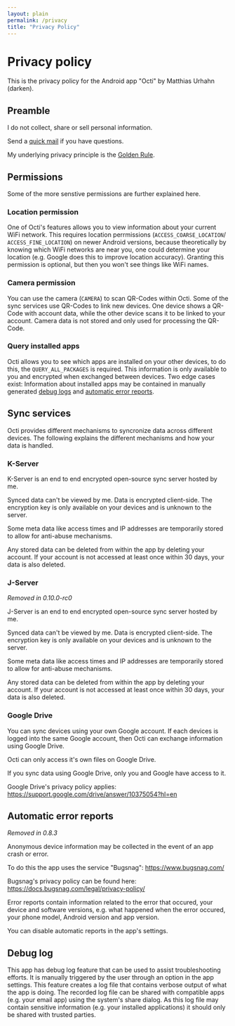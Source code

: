 ```yaml
---
layout: plain
permalink: /privacy
title: "Privacy Policy"
---
```


# Privacy policy

This is the privacy policy for the Android app "Octi" by Matthias Urhahn (darken).

## Preamble

I do not collect, share or sell personal information.

Send a [quick mail](mailto:support@darken.eu) if you have questions.

My underlying privacy principle is the [Golden Rule](https://en.wikipedia.org/wiki/Golden_Rule).

## Permissions 

Some of the more senstive permissions are further explained here.

### Location permission

One of Octi's features allows you to view information about your current WiFi network. This requires location perrmissions (`ACCESS_COARSE_LOCATION`/ `ACCESS_FINE_LOCATION`) on newer Android versions, because theoretically by knowing which WiFi networks are near you, one could determine your location (e.g. Google does this to improve location accuracy).
Granting this permission is optional, but then you won't see things like WiFi names.

### Camera permission

You can use the camera (`CAMERA`) to scan QR-Codes within Octi. Some of the sync services use QR-Codes to link new devices. One device shows a QR-Code with account data, while the other device scans it to be linked to your account.
Camera data is not stored and only used for processing the QR-Code.

### Query installed apps

Octi allows you to see which apps are installed on your other devices, to do this, the `QUERY_ALL_PACKAGES` is required.
This information is only available to you and encrypted when exchanged between devices. Two edge cases exist:
Information about installed apps may be contained in manually generated [debug logs](#debug-log)
and [automatic error reports](#automatic-error-reports).

## Sync services

Octi provides different mechanisms to syncronize data across different devices. The following explains the different
mechanisms and how your data is handled.

### K-Server

K-Server is an end to end encrypted open-source sync server hosted by me.

Synced data can't be viewed by me. Data is encrypted client-side. The encryption key is only available on your devices
and is unknown to the server.

Some meta data like access times and IP addresses are temporarily stored to allow for anti-abuse mechanisms.

Any stored data can be deleted from within the app by deleting your account. If your account is not accessed at least
once within 30 days, your data is also deleted.

### J-Server

*Removed in 0.10.0-rc0*

J-Server is an end to end encrypted open-source sync server hosted by me.

Synced data can't be viewed by me. Data is encrypted client-side. The encryption key is only available on your devices
and is unknown to the server.

Some meta data like access times and IP addresses are temporarily stored to allow for anti-abuse mechanisms.

Any stored data can be deleted from within the app by deleting your account. If your account is not accessed at least
once within 30 days, your data is also deleted.

### Google Drive

You can sync devices using your own Google account. If each devices is logged into the same Google account, then Octi
can exchange information using Google Drive.

Octi can only access it's own files on Google Drive.

If you sync data using Google Drive, only you and Google have access to it.

Google Drive's privacy policy applies:
https://support.google.com/drive/answer/10375054?hl=en

## Automatic error reports

*Removed in 0.8.3*

Anonymous device information may be collected in the event of an app crash or error.

To do this the app uses the service "Bugsnag":
https://www.bugsnag.com/

Bugsnag's privacy policy can be found here:
https://docs.bugsnag.com/legal/privacy-policy/

Error reports contain information related to the error that occured, your device and software versions, e.g. what
happened when the error occured, your phone model, Android version and app version.

You can disable automatic reports in the app's settings.

## Debug log

This app has debug log feature that can be used to assist troubleshooting efforts. It is manually triggered by the user through an option in the app settings. This feature creates a log file that contains verbose output of what the app is doing. The recorded log file can be shared with compatible apps (e.g. your email app) using the system's share dialog. As this log file may contain sensitive information (e.g. your installed applications) it should only be shared with trusted parties.
